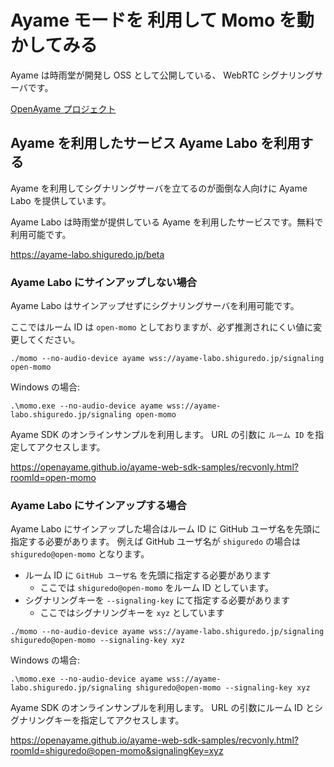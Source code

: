 # Ayame モードを 利用して Momo を動かしてみる

Ayame は時雨堂が開発し OSS として公開している、 WebRTC シグナリングサーバです。

[OpenAyame プロジェクト](https://gist.github.com/voluntas/90cc9686a11de2f1acca845c6278a824)

## Ayame を利用したサービス Ayame Labo を利用する

Ayame を利用してシグナリングサーバを立てるのが面倒な人向けに Ayame Labo を提供しています。

Ayame Labo は時雨堂が提供している Ayame を利用したサービスです。無料で利用可能です。

https://ayame-labo.shiguredo.jp/beta

### Ayame Labo にサインアップしない場合

Ayame Labo はサインアップせずにシグナリングサーバを利用可能です。

ここではルーム ID は `open-momo` としておりますが、必ず推測されにくい値に変更してください。

```shell
./momo --no-audio-device ayame wss://ayame-labo.shiguredo.jp/signaling open-momo
```

Windows の場合:

```
.\momo.exe --no-audio-device ayame wss://ayame-labo.shiguredo.jp/signaling open-momo
```


Ayame SDK のオンラインサンプルを利用します。 URL の引数に `ルーム ID` を指定してアクセスします。

https://openayame.github.io/ayame-web-sdk-samples/recvonly.html?roomId=open-momo

### Ayame Labo にサインアップする場合

Ayame Labo にサインアップした場合はルーム ID に GitHub ユーザ名を先頭に指定する必要があります。
例えば GitHub ユーザ名が `shiguredo` の場合は `shiguredo@open-momo` となります。

- ルーム ID に `GitHub ユーザ名` を先頭に指定する必要があります
    - ここでは `shiguredo@open-momo` をルーム ID としています。
- シグナリングキーを `--signaling-key` にて指定する必要があります
    - ここではシグナリングキーを `xyz` としています

```shell
./momo --no-audio-device ayame wss://ayame-labo.shiguredo.jp/signaling shiguredo@open-momo --signaling-key xyz
```

Windows の場合:

```
.\momo.exe --no-audio-device ayame wss://ayame-labo.shiguredo.jp/signaling shiguredo@open-momo --signaling-key xyz
```

Ayame SDK のオンラインサンプルを利用します。 URL の引数にルーム ID とシグナリングキーを指定してアクセスします。

https://openayame.github.io/ayame-web-sdk-samples/recvonly.html?roomId=shiguredo@open-momo&signalingKey=xyz
